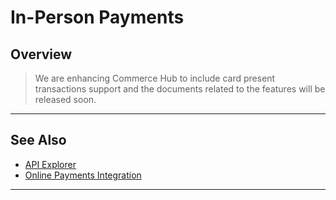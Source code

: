 # In-Person Payments

## Overview

<!-- theme: danger -->
> We are enhancing Commerce Hub to include card present transactions support and the documents related to the features will be released soon.



---

## See Also

- [API Explorer](../api/?type=post&path=/payments/v1/charges)
- [Online Payments Integration](?path=docs/Getting-Started/Getting-Started-Online.md)

---
